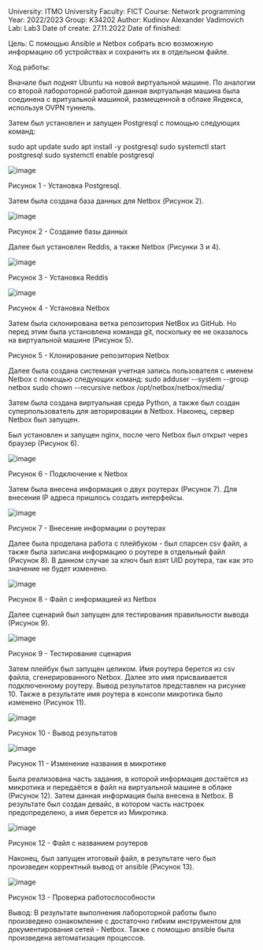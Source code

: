 University: ITMO University
Faculty: FICT
Course: Network programming
Year: 2022/2023
Group: K34202
Author: Kudinov Alexander Vadimovich
Lab: Lab3
Date of create: 27.11.2022
Date of finished:

Цель: С помощью Ansible и Netbox собрать всю возможную информацию об устройствах и сохранить их в отдельном файле.

Ход работы:

Вначале был поднят Ubuntu на новой виртуальной машине. По аналогии со второй лабороторной работой данная виртуальная машина была соединена с вритуальной машиной, размещенной в облаке Яндекса, используя OVPN туннель.

Затем был установлен и запущен Postgresql с помощью следующих команд:

sudo apt update
sudo apt install -y postgresql
sudo systemctl start postgresql
sudo systemctl enable postgresql

![image](https://user-images.githubusercontent.com/42407837/204133376-cfdac721-29ca-41b9-b4c9-240f2c90a4e9.png)

Рисунок 1 - Установка Postgresql.

Затем была создана база данных для Netbox (Рисунок 2).

![image](https://user-images.githubusercontent.com/42407837/204133591-2cd93ac7-cc46-48e0-9263-4691d8966ab1.png)

Рисунок 2 - Создание базы данных

Далее был установлен Reddis, а также Netbox (Рисунки 3 и 4).

![image](https://user-images.githubusercontent.com/42407837/204133690-cf2ac012-537c-43e7-a930-6ee9c201ce94.png)

Рисунок 3 - Установка Reddis

![image](https://user-images.githubusercontent.com/42407837/204133933-7eddf55f-5ee2-407f-a3bc-33ca24b9e4cf.png)

Рисунок 4 - Установка Netbox

Затем была склонирована ветка репозитория NetBox из GitHub. Но перед этим была установлена команда git, поскольку ее не оказалось на виртуальной машине (Рисунок 5).


Рисунок 5 - Клонирование репозитория Netbox

Далее была создана системная учетная запись пользователя с именем Netbox с помощью следующих команд:
sudo adduser --system --group netbox
sudo chown --recursive netbox /opt/netbox/netbox/media/

Затем была создана виртуальная среда Python, а также был создан суперпользователь для авторировации в Netbox. Наконец, сервер Netbox был запущен.

Был установлен и запущен nginx, после чего Netbox был открыт через браузер (Рисунок 6).

![image](https://user-images.githubusercontent.com/42407837/204134402-9354f59c-9901-46f0-b4bb-7bf778b62474.png)

Рисунок 6 - Подключение к Netbox

Затем была внесена информация о двух роутерах (Рисунок 7). Для внесения IP адреса пришлось создать интерфейсы.

![image](https://user-images.githubusercontent.com/42407837/204134835-5c548e2d-ec52-4d29-b9b1-d4b4d9404ede.png)

Рисунок 7 - Внесение информации о роутерах

Далее была проделана работа с плейбуком - был спарсен csv файл, а также была записана информацию о роутере в отдельный файл (Рисунок 8). В данном случае за ключ был взят UID роутера, так как это значение не будет изменено.

![image](https://user-images.githubusercontent.com/42407837/204135156-a34e7b91-3a24-4021-946b-3f0c31d9f13a.png)

Рисунок 8 - Файл с информацией из Netbox

Далее сценарий был запущен для тестирования правильности вывода (Рисунок 9).

![image](https://user-images.githubusercontent.com/42407837/204135230-77fafa2e-bfab-41c8-bd50-4193c05cb188.png)

Рисунок 9 - Тестирование сценария

Затем плейбук был запущен целиком. Имя роутера берется из csv файла, сгенерированного Netbox. Далее это имя присваивается подключенному роутеру. Вывод результатов представлен на рисунке 10. Также в результате имя роутера в консоли микротика было изменено (Рисунок 11).

![image](https://user-images.githubusercontent.com/42407837/204135347-13ac66ac-0a71-45f0-9500-f606342b9ca6.png)

Рисунок 10 - Вывод результатов

![image](https://user-images.githubusercontent.com/42407837/204135398-c08d15a1-e191-49a3-86cd-fb113bb5a3e7.png)

Рисунок 11 - Изменение названия в микротике

Была реализована часть задания, в которой информация достаётся из микротика и передаётся в файл на виртуальной машине в облаке (Рисунок 12). Затем данная информация была внесена в Netbox. В результате был создан девайс, в котором часть настроек предопределено, а имя берется из Микротика.

![image](https://user-images.githubusercontent.com/42407837/204135453-f30bf056-c98a-4f6e-856d-5f0db734ce0c.png)

Рисунок 12 - Файл с названием роутеров 

Наконец, был запущен итоговый файл, в результате чего был произведен корректный вывод от ansible (Рисунок 13).

![image](https://user-images.githubusercontent.com/42407837/204135859-2b954ec3-4cb3-4df3-881a-dcd5225f8d5b.png)

Рисунок 13 - Проверка работоспособности

Вывод: 
В результате выполнения лабороторной работы было произведено ознакомление с достаточно гибким инструментом для документирования сетей - Netbox. Также с помощью ansible была произведена автоматизация процессов.
